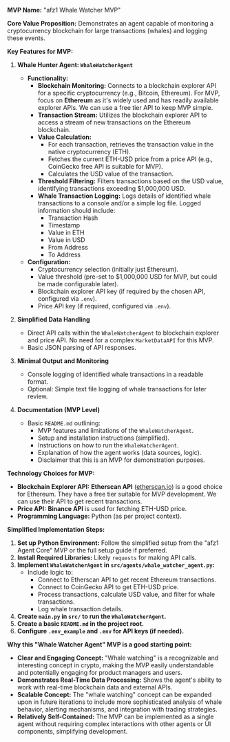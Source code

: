 **MVP Name:** "afz1 Whale Watcher MVP"

**Core Value Proposition:**  Demonstrates an agent capable of monitoring a cryptocurrency blockchain for large transactions (whales) and logging these events.

**Key Features for MVP:**

1.  **Whale Hunter Agent: `WhaleWatcherAgent`**

      * **Functionality:**
          * **Blockchain Monitoring:** Connects to a blockchain explorer API for a specific cryptocurrency (e.g., Bitcoin, Ethereum). For MVP, focus on **Ethereum** as it's widely used and has readily available explorer APIs.  We can use a free tier API to keep MVP simple.
          * **Transaction Stream:**  Utilizes the blockchain explorer API to access a stream of new transactions on the Ethereum blockchain.
          * **Value Calculation:**
              * For each transaction, retrieves the transaction value in the native cryptocurrency (ETH).
              * Fetches the current ETH-USD price from a price API (e.g., CoinGecko free API is suitable for MVP).
              * Calculates the USD value of the transaction.
          * **Threshold Filtering:** Filters transactions based on the USD value, identifying transactions exceeding $1,000,000 USD.
          * **Whale Transaction Logging:**  Logs details of identified whale transactions to a console and/or a simple log file.  Logged information should include:
              * Transaction Hash
              * Timestamp
              * Value in ETH
              * Value in USD
              * From Address
              * To Address
      * **Configuration:**
          * Cryptocurrency selection (initially just Ethereum).
          * Value threshold (pre-set to $1,000,000 USD for MVP, but could be made configurable later).
          * Blockchain explorer API key (if required by the chosen API, configured via `.env`).
          * Price API key (if required, configured via `.env`).

2.  **Simplified Data Handling**

      * Direct API calls within the `WhaleWatcherAgent` to blockchain explorer and price API.  No need for a complex `MarketDataAPI` for this MVP.
      * Basic JSON parsing of API responses.

3.  **Minimal Output and Monitoring**

      * Console logging of identified whale transactions in a readable format.
      * Optional: Simple text file logging of whale transactions for later review.

4.  **Documentation (MVP Level)**

      * Basic `README.md` outlining:
          * MVP features and limitations of the `WhaleWatcherAgent`.
          * Setup and installation instructions (simplified).
          * Instructions on how to run the `WhaleWatcherAgent`.
          * Explanation of how the agent works (data sources, logic).
          * Disclaimer that this is an MVP for demonstration purposes.

**Technology Choices for MVP:**

  * **Blockchain Explorer API:**  **Etherscan API** ([etherscan.io](https://www.google.com/url?sa=E&source=gmail&q=https://etherscan.io)) is a good choice for Ethereum. They have a free tier suitable for MVP development.  We can use their API to get recent transactions.
  * **Price API:** **Binance API** is used for fetching ETH-USD price.
  * **Programming Language:** Python (as per project context).

**Simplified Implementation Steps:**

1.  **Set up Python Environment:** Follow the simplified setup from the "afz1 Agent Core" MVP or the full setup guide if preferred.
2.  **Install Required Libraries:**  Likely `requests` for making API calls.
3.  **Implement `WhaleWatcherAgent` in `src/agents/whale_watcher_agent.py`:**
      * Include logic to:
          * Connect to Etherscan API to get recent Ethereum transactions.
          * Connect to CoinGecko API to get ETH-USD price.
          * Process transactions, calculate USD value, and filter for whale transactions.
          * Log whale transaction details.
4.  **Create `main.py` in `src/` to run the `WhaleWatcherAgent`.**
5.  **Create a basic `README.md` in the project root.**
6.  **Configure `.env_example` and `.env` for API keys (if needed).**

**Why this "Whale Watcher Agent" MVP is a good starting point:**

  * **Clear and Engaging Concept:** "Whale watching" is a recognizable and interesting concept in crypto, making the MVP easily understandable and potentially engaging for product managers and users.
  * **Demonstrates Real-Time Data Processing:**  Shows the agent's ability to work with real-time blockchain data and external APIs.
  * **Scalable Concept:** The "whale watching" concept can be expanded upon in future iterations to include more sophisticated analysis of whale behavior, alerting mechanisms, and integration with trading strategies.
  * **Relatively Self-Contained:**  The MVP can be implemented as a single agent without requiring complex interactions with other agents or UI components, simplifying development.
